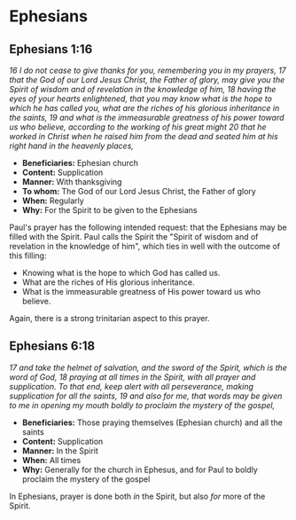 # Ephesians

## Ephesians 1:16

_16 I do not cease to give thanks for you, remembering you in my prayers,_
_17 that the God of our Lord Jesus Christ, the Father of glory,_
_may give you the Spirit of wisdom and of revelation in the knowledge of him,_
_18 having the eyes of your hearts enlightened,_
_that you may know what is the hope to which he has called you,_
_what are the riches of his glorious inheritance in the saints,_
_19 and what is the immeasurable greatness of his power toward us who believe,_
_according to the working of his great might_
_20 that he worked in Christ when he raised him from the dead_
_and seated him at his right hand in the heavenly places,_

- **Beneficiaries:** Ephesian church
- **Content:** Supplication
- **Manner:** With thanksgiving
- **To whom:** The God of our Lord Jesus Christ, the Father of glory
- **When:** Regularly
- **Why:** For the Spirit to be given to the Ephesians

Paul's prayer has the following intended request: that the Ephesians may be filled with the Spirit.
Paul calls the Spirit the "Spirit of wisdom and of revelation in the knowledge of him", which ties in well with the outcome of this filling:

- Knowing what is the hope to which God has called us.
- What are the riches of His glorious inheritance.
- What is the immeasurable greatness of His power toward us who believe.

Again, there is a strong trinitarian aspect to this prayer.

## Ephesians 6:18

_17 and take the helmet of salvation, and the sword of the Spirit, which is the word of God,_
_18 praying at all times in the Spirit, with all prayer and supplication._
_To that end, keep alert with all perseverance, making supplication for all the saints,_
_19 and also for me, that words may be given to me in opening my mouth boldly to proclaim the mystery of the gospel,_

- **Beneficiaries:** Those praying themselves (Ephesian church) and all the saints
- **Content:** Supplication
- **Manner:** In the Spirit
- **When:** All times
- **Why:** Generally for the church in Ephesus, and for Paul to boldly proclaim the mystery of the gospel

In Ephesians, prayer is done both _in_ the Spirit, but also _for_ more of the Spirit.
